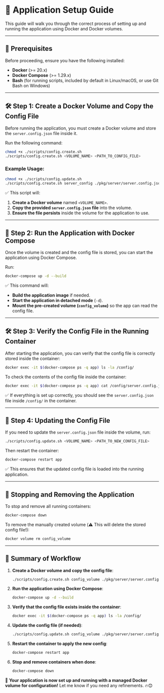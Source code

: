 # 🚀 Application Setup Guide

This guide will walk you through the correct process of setting up and running the application using Docker and Docker volumes.

---

## **📌 Prerequisites**
Before proceeding, ensure you have the following installed:
- **Docker** (>= 20.x)
- **Docker Compose** (>= 1.29.x)
- **Bash** (for running scripts, included by default in Linux/macOS, or use Git Bash on Windows)

---

## **🛠 Step 1: Create a Docker Volume and Copy the Config File**
Before running the application, you must create a Docker volume and store the `server.config.json` file inside it.

Run the following command:

```sh
chmod +x ./scripts/config.create.sh
./scripts/config.create.sh <VOLUME_NAME> <PATH_TO_CONFIG_FILE>
```

### **Example Usage:**
```sh
chmod +x ./scripts/config.update.sh
./scripts/config.create.sh server_config ./pkg/server/server.config.json
```

✅ This script will:
1. **Create a Docker volume** named `<VOLUME_NAME>`.
2. **Copy the provided `server.config.json` file** into the volume.
3. **Ensure the file persists** inside the volume for the application to use.

---

## **📌 Step 2: Run the Application with Docker Compose**
Once the volume is created and the config file is stored, you can start the application using Docker Compose.

Run:

```sh
docker-compose up -d --build
```

✅ This command will:
- **Build the application image** if needed.
- **Start the application in detached mode** (`-d`).
- **Mount the pre-created volume (`config_volume`)** so the app can read the config file.

---

## **🛠 Step 3: Verify the Config File in the Running Container**
After starting the application, you can verify that the config file is correctly stored inside the container:

```sh
docker exec -it $(docker-compose ps -q app) ls -la /config/
```

To check the contents of the config file inside the container:

```sh
docker exec -it $(docker-compose ps -q app) cat /config/server.config.json
```

✅ If everything is set up correctly, you should see the `server.config.json` file inside `/config/` in the container.

---

## **📌 Step 4: Updating the Config File**
If you need to update the `server.config.json` file inside the volume, run:

```sh
./scripts/config.update.sh <VOLUME_NAME> <PATH_TO_NEW_CONFIG_FILE>
```

Then restart the container:

```sh
docker-compose restart app
```

✅ This ensures that the updated config file is loaded into the running application.

---

## **📌 Stopping and Removing the Application**
To stop and remove all running containers:

```sh
docker-compose down
```

To remove the manually created volume (⚠️ This will delete the stored config file!):

```sh
docker volume rm config_volume
```

---

## **🎯 Summary of Workflow**
1. **Create a Docker volume and copy the config file**:  
   ```sh
   ./scripts/config.create.sh config_volume ./pkg/server/server.config.json
   ```
2. **Run the application using Docker Compose**:  
   ```sh
   docker-compose up -d --build
   ```
3. **Verify that the config file exists inside the container**:  
   ```sh
   docker exec -it $(docker-compose ps -q app) ls -la /config/
   ```
4. **Update the config file (if needed)**:  
   ```sh
   ./scripts/config.update.sh config_volume ./pkg/server/server.config.json
   ```
5. **Restart the container to apply the new config**:  
   ```sh
   docker-compose restart app
   ```
6. **Stop and remove containers when done**:  
   ```sh
   docker-compose down
   ```

🚀 **Your application is now set up and running with a managed Docker volume for configuration!** Let me know if you need any refinements. 🔥😊

